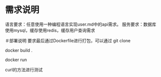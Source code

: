 # 需求说明

语言要求：任意使用一种编程语言实现user.md中的api需求。
服务要求：数据库使用mysql，缓存使用redis，缓存用户查询需求

＃部署说明
要求最后通过Dockerfile进行打包，可以通过
git  clone

docker build .

docker run

curl的方法进行测试

